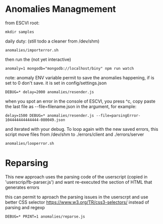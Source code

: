 
# Anomalies Managmement

from ESCVI root:

    mkdir samples

daily duty: (still todo a cleaner from /dev/shm)

    anomalies/importerror.sh

then run the (not yet interactive)

    anomaly=1 mongodb="mongodb://localhost/biny" npm run watch

note: anomaly ENV variable permit to save the anomalies happening, if
is set to 0 don't save. it is set in config/settings.json

    DEBUG=* delay=2000 anomalies/resender.js

when you spot an error in the console of ESCVI, you press ^c, copy paste the last file as --file=filename.json in the argument, for example:

    delay=1500 DEBUG=* anomalies/resender.js --file=parsingError-104444444444444-080049.json

and iterated with your debug.
To loop again with the new saved errors, this script move files from /dev/shm to ./errors/client and ./errors/server

    anomalies/looperror.sh

# Reparsing

This new approach uses the parsing code of the userscript (copied in 
'userscrip/fb-parser.js') and want re-executed the section of HTML that
generates errors

this can permit to aproach the parsing issues in the userscrpt and use better
CSS selector https://www.w3.org/TR/css3-selectors/ instead of parsing and regexp

    DEBUG=* PRINT=1 anomalies/reparse.js
